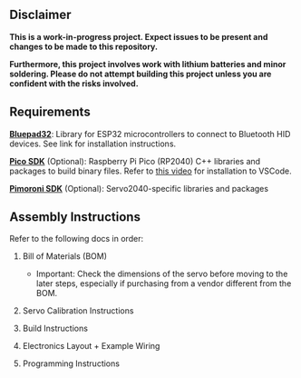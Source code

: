 ## Disclaimer
**This is a work-in-progress project.  Expect issues to be present and changes to be made to this repository.**

**Furthermore, this project involves work with lithium batteries and minor soldering.  Please do not attempt building this project unless you are confident with the risks involved.**
## Requirements

**[Bluepad32]**: Library for ESP32 microcontrollers to connect to Bluetooth HID devices.  See link for installation instructions.

**[Pico SDK]** (Optional): Raspberry Pi Pico (RP2040) C++ libraries and packages to build binary files.  Refer to [this video] for installation to VSCode.

**[Pimoroni SDK]** (Optional): Servo2040-specific libraries and packages

## Assembly Instructions
Refer to the following docs in order:

1. Bill of Materials (BOM)
   * Important: Check the dimensions of the servo before moving to the later steps, especially if purchasing from a vendor different from the BOM. 

2. Servo Calibration Instructions
3. Build Instructions
4. Electronics Layout + Example Wiring
5. Programming Instructions

[Bluepad32]:https://bluepad32.readthedocs.io/en/latest/
[Pico SDK]:https://github.com/raspberrypi/pico-sdk
[Pimoroni SDK]:https://github.com/pimoroni/pimoroni-pico
[this video]:https://www.youtube.com/watch?v=B5rQSoOmR5w
